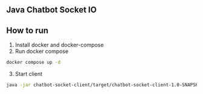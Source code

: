 ## Java Chatbot Socket IO

## How to run
1. Install docker and docker-compose
2. Run docker compose
```bash
docker compose up -d
```
3. Start client
```bash
java -jar chatbot-socket-client/target/chatbot-socket-client-1.0-SNAPSHOT-all.jar
```